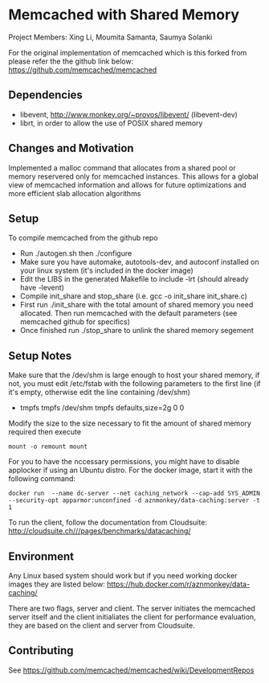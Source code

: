# Memcached with Shared Memory
Project Members: Xing Li, Moumita Samanta, Saumya Solanki

For the original implementation of memcached which is this forked from please refer the the github link below:
https://github.com/memcached/memcached

## Dependencies
* libevent, http://www.monkey.org/~provos/libevent/ (libevent-dev)
* librt, in order to allow the use of POSIX shared memory

## Changes and Motivation
Implemented a malloc command that allocates from a shared pool or memory reservered only for memcached instances. 
This allows for a global view of memcached information and allows for future optimizations and more efficient slab allocation algorithms


## Setup
To compile memcached from the github repo 
* Run ./autogen.sh then ./configure
* Make sure you have automake, autotools-dev, and autoconf installed on your linux system (it's included in the docker image)
* Edit the LIBS in the generated Makefile to include -lrt (should already have -levent)
* Compile init_share and stop_share (i.e. gcc -o init_share init_share.c)
* First run ./init_share with the total amount of shared memory you need allocated. Then run memcached with the default parameters (see memcached github for specifics)
* Once finished run ./stop_share to unlink the shared memory segement

## Setup Notes
Make sure that the /dev/shm is large enough to host your shared memory, if not, you must edit /etc/fstab with the following parameters to the first line (if it's empty, otherwise edit the line containing /dev/shm)
* tmpfs tmpfs      /dev/shm      tmpfs   defaults,size=2g   0   0

Modify the size to the size necessary to fit the amount of shared memory required then execute
```
mount -o remount mount
```

For you to have the nccessary permissions, you might have to disable applocker if using an Ubuntu distro. For the docker image, start it with the following command:
```
docker run  --name dc-server --net caching_network --cap-add SYS_ADMIN --security-opt apparmor:unconfined -d aznmonkey/data-caching:server -t 1
```

To run the client, follow the documentation from Cloudsuite:
http://cloudsuite.ch///pages/benchmarks/datacaching/

## Environment
Any Linux based system should work but if you need working docker images they are listed below:
https://hub.docker.com/r/aznmonkey/data-caching/

There are two flags, server and client. The server initiates the memcached server itself and the client initialiates the client for performance evaluation, they are based on the client and server from Cloudsuite. 


## Contributing

See https://github.com/memcached/memcached/wiki/DevelopmentRepos
